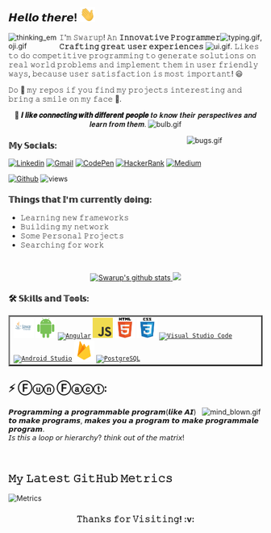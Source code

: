 ## 𝙃𝙚𝙡𝙡𝙤 𝙩𝙝𝙚𝙧𝙚! <img src="https://raw.githubusercontent.com/ABSphreak/ABSphreak/master/gifs/Hi.gif" width="30px" alt=":wave:"></img> 

<!--Introduction -->
<img src="https://media.giphy.com/media/CaiVJuZGvR8HK/giphy.gif" alt="thinking_emoji.gif" width="20%" align="left"></img>
𝙸'𝚖 𝚂𝚠𝚊𝚛𝚞𝚙! 𝙰𝚗 **𝙸𝚗𝚗𝚘𝚟𝚊𝚝𝚒𝚟𝚎 𝙿𝚛𝚘𝚐𝚛𝚊𝚖𝚖𝚎𝚛**<img src="https://media.giphy.com/media/WUlplcMpOCEmTGBtBW/giphy.gif" alt="typing.gif" width="30"></img>, **𝙲𝚛𝚊𝚏𝚝𝚒𝚗𝚐 𝚐𝚛𝚎𝚊𝚝 𝚞𝚜𝚎𝚛 𝚎𝚡𝚙𝚎𝚛𝚒𝚎𝚗𝚌𝚎𝚜** <img src="https://cdn.dribbble.com/users/470545/screenshots/1909289/media/d9ca402750c7e73a5d947322c8495c28.gif" alt="ui.gif" width="30"></img>. 𝙻𝚒𝚔𝚎𝚜 𝚝𝚘 𝚍𝚘 𝚌𝚘𝚖𝚙𝚎𝚝𝚒𝚝𝚒𝚟𝚎 𝚙𝚛𝚘𝚐𝚛𝚊𝚖𝚖𝚒𝚗𝚐 𝚝𝚘 𝚐𝚎𝚗𝚎𝚛𝚊𝚝𝚎 𝚜𝚘𝚕𝚞𝚝𝚒𝚘𝚗𝚜 𝚘𝚗 𝚛𝚎𝚊𝚕 𝚠𝚘𝚛𝚕𝚍 𝚙𝚛𝚘𝚋𝚕𝚎𝚖𝚜 𝚊𝚗𝚍 𝚒𝚖𝚙𝚕𝚎𝚖𝚎𝚗𝚝 𝚝𝚑𝚎𝚖 𝚒𝚗 𝚞𝚜𝚎𝚛 𝚏𝚛𝚒𝚎𝚗𝚍𝚕𝚢 𝚠𝚊𝚢𝚜, 𝚋𝚎𝚌𝚊𝚞𝚜𝚎 𝚞𝚜𝚎𝚛 𝚜𝚊𝚝𝚒𝚜𝚏𝚊𝚌𝚝𝚒𝚘𝚗 𝚒𝚜 𝚖𝚘𝚜𝚝 𝚒𝚖𝚙𝚘𝚛𝚝𝚊𝚗𝚝! :smiley:

𝙳𝚘 :star2: 𝚖𝚢 𝚛𝚎𝚙𝚘𝚜 𝚒𝚏 𝚢𝚘𝚞 𝚏𝚒𝚗𝚍 𝚖𝚢 𝚙𝚛𝚘𝚓𝚎𝚌𝚝𝚜 𝚒𝚗𝚝𝚎𝚛𝚎𝚜𝚝𝚒𝚗𝚐 𝚊𝚗𝚍 𝚋𝚛𝚒𝚗𝚐 𝚊 𝚜𝚖𝚒𝚕𝚎 𝚘𝚗 𝚖𝚢 𝚏𝚊𝚌𝚎 :slightly_smiling_face:.


<p align=center>🤝 <b>𝑰 𝒍𝒊𝒌𝒆 𝒄𝒐𝒏𝒏𝒆𝒄𝒕𝒊𝒏𝒈 𝒘𝒊𝒕𝒉 𝒅𝒊𝒇𝒇𝒆𝒓𝒆𝒏𝒕 𝒑𝒆𝒐𝒑𝒍𝒆</b> 𝒕𝒐 𝒌𝒏𝒐𝒘 𝒕𝒉𝒆𝒊𝒓 𝒑𝒆𝒓𝒔𝒑𝒆𝒄𝒕𝒊𝒗𝒆𝒔 𝒂𝒏𝒅 𝒍𝒆𝒂𝒓𝒏 𝒇𝒓𝒐𝒎 𝒕𝒉𝒆𝒎. <img src="https://media.giphy.com/media/XZcwMvQLRf9aXRa3qW/giphy.gif" alt="bulb.gif" width="30"></img></p>


<!-- GIFS 
<img src="https://media.giphy.com/media/11ZSwQNWba4YF2/giphy.gif" alt="bugs.gif" width="100"></img>
<img src="https://media.giphy.com/media/CaiVJuZGvR8HK/giphy.gif" alt="thinking_emoji.gif" width="100"></img>
<img src="https://media.giphy.com/media/XZcwMvQLRf9aXRa3qW/giphy.gif" alt="bulb.gif" width="100"></img>
-->

<img src="https://media.giphy.com/media/11ZSwQNWba4YF2/giphy.gif" alt="bugs.gif" width="150" align="right"></img>
### 𝕄𝕪 𝕊𝕠𝕔𝕚𝕒𝕝𝕤: ###
<!-- My badges -->
[![Linkedin](https://img.shields.io/badge/-swarupsuryawanshi-blue?style=flat&logo=Linkedin&logoColor=white)](https://www.linkedin.com/in/swarup-suryawanshi)
[![Gmail](https://img.shields.io/badge/-suryawanshiswarup-c14438?style=flat&logo=Gmail&logoColor=white)](https://mail.google.com/mail/?view=cm&fs=1&to=suryawanshiswarup@gmail.com)
[![CodePen](https://img.shields.io/badge/-swarvar-black?style=flat&logo=CodePen&logoColor=white)](https://codepen.io/swarvar/pens/public)
[![HackerRank](https://img.shields.io/badge/-Swarup_S-islamicgreen?style=flat&logo=HackerRank&logoColor=black)](https://www.hackerrank.com/Swarup_S)
[![Medium](https://img.shields.io/badge/-@suryawanshiswarup-black?style=flat&logo=Medium&logoColor=white)](https://medium.com/@suryawanshiswarup)
<!-- Profile View Count and GitStats -->
[![Github](https://img.shields.io/badge/-swarvar-black?style=flat&labelColor=black&logo=github&logoColor=white)](https://gitstats.me/swarvar) ![views](https://komarev.com/ghpvc/?username=swarvar&style=flat)

<!-- current status -->
###  𝕋𝕙𝕚𝕟𝕘𝕤 𝕥𝕙𝕒𝕥 𝕀'𝕞 𝕔𝕦𝕣𝕣𝕖𝕟𝕥𝕝𝕪 𝕕𝕠𝕚𝕟𝕘: ###
* 𝙻𝚎𝚊𝚛𝚗𝚒𝚗𝚐 𝚗𝚎𝚠 𝚏𝚛𝚊𝚖𝚎𝚠𝚘𝚛𝚔𝚜
* 𝙱𝚞𝚒𝚕𝚍𝚒𝚗𝚐 𝚖𝚢 𝚗𝚎𝚝𝚠𝚘𝚛𝚔
* 𝚂𝚘𝚖𝚎 𝙿𝚎𝚛𝚜𝚘𝚗𝚊𝚕 𝙿𝚛𝚘𝚓𝚎𝚌𝚝𝚜
* 𝚂𝚎𝚊𝚛𝚌𝚑𝚒𝚗𝚐 𝚏𝚘𝚛 𝚠𝚘𝚛𝚔

<br />
<!-- GitHub README Stats -->
<p align="center">
<a href="https://gitstats.me/swarvar" align="right">
  <img width="48%" src="https://github-readme-stats.vercel.app/api?username=swarvar&show_icons=true&theme=dracula&include_all_commits=true"  alt="Swarup's github stats"/>
  <img width="48%" src="https://github-readme-streak-stats.herokuapp.com/?user=swarvar&theme=onedark" /></a>
</p>

### 🛠️ 𝕊𝕜𝕚𝕝𝕝𝕤 𝕒𝕟𝕕 𝕋𝕠𝕠𝕝𝕤: ###
<table border=2>
<tr><td>
<!-- icons -->
<code><a href = "https://www.java.com/en/"><img height="40" src="https://raw.githubusercontent.com/github/explore/80688e429a7d4ef2fca1e82350fe8e3517d3494d/topics/java/java.png" alt="Java" /></a></code>
<code><a href = "https://www.android.com/intl/en_in/"><img height="40" src="https://raw.githubusercontent.com/github/explore/80688e429a7d4ef2fca1e82350fe8e3517d3494d/topics/android/android.png" alt="Android" /></a></code>
 <!-- Web Development -->
<code><a href = "https://angular.io/"><img height="40" src="https://upload.wikimedia.org/wikipedia/commons/c/cf/Angular_full_color_logo.svg" alt="Angular"></a></code>
<code><a href = "https://developer.mozilla.org/en-US/docs/Web/JavaScript"><img height="40" src="https://raw.githubusercontent.com/github/explore/80688e429a7d4ef2fca1e82350fe8e3517d3494d/topics/javascript/javascript.png" alt="VanillaJS" /></a></code>
<code><a href = "https://developer.mozilla.org/en-US/docs/Web/Guide/HTML/HTML5"><img height="40" src="https://raw.githubusercontent.com/github/explore/80688e429a7d4ef2fca1e82350fe8e3517d3494d/topics/html/html.png" alt="HTML5" /></a></code>
<code><a href = "https://developer.mozilla.org/en-US/docs/Archive/CSS3"><img height="40" src="https://raw.githubusercontent.com/github/explore/80688e429a7d4ef2fca1e82350fe8e3517d3494d/topics/css/css.png" alt="CSS3" /></a></code>
<!-- Integrated Development Environment -->
 <code><a href = "https://code.visualstudio.com/"><img height="40" src="https://upload.wikimedia.org/wikipedia/commons/thumb/9/9a/Visual_Studio_Code_1.35_icon.svg/1200px-Visual_Studio_Code_1.35_icon.svg.png" alt="Visual Studio Code"></a></code>
 <code><a href = "https://developer.android.com/studio"><img height="40" src="https://1.bp.blogspot.com/-LgTa-xDiknI/X4EflN56boI/AAAAAAAAPuk/24YyKnqiGkwRS9-_9suPKkfsAwO4wHYEgCLcBGAsYHQ/s0/image9.png" alt="Android Studio"></a></code>
<!-- Database -->
<code><a href = "https://firebase.google.com/"><img height="40" src="https://raw.githubusercontent.com/github/explore/80688e429a7d4ef2fca1e82350fe8e3517d3494d/topics/firebase/firebase.png" alt="Google Firbase"></a></code>
<code><a href = "https://www.w3schools.com/sql/"><img height="40" src="https://upload.wikimedia.org/wikipedia/commons/2/29/Postgresql_elephant.svg" alt="PostgreSQL"></a></code>
</td>
</tr></table>

<!-- Swarup's Quote -->
## ⚡ Ⓕⓤⓝ Ⓕⓐⓒⓣ: ##

<img src="https://media.giphy.com/media/26ufdipQqU2lhNA4g/giphy.gif" alt="mind_blown.gif" width="120" align="right"></img>
𝙋𝙧𝙤𝙜𝙧𝙖𝙢𝙢𝙞𝙣𝙜 𝙖 𝙥𝙧𝙤𝙜𝙧𝙖𝙢𝙢𝙖𝙗𝙡𝙚 𝙥𝙧𝙤𝙜𝙧𝙖𝙢(𝙡𝙞𝙠𝙚 𝘼𝙄) 𝙩𝙤 𝙢𝙖𝙠𝙚 𝙥𝙧𝙤𝙜𝙧𝙖𝙢𝙨, 𝙢𝙖𝙠𝙚𝙨 𝙮𝙤𝙪 𝙖 𝙥𝙧𝙤𝙜𝙧𝙖𝙢 𝙩𝙤 𝙢𝙖𝙠𝙚 𝙥𝙧𝙤𝙜𝙧𝙖𝙢𝙢𝙖𝙡𝙚 𝙥𝙧𝙤𝙜𝙧𝙖𝙢.
<br />𝘐𝘴 𝘵𝘩𝘪𝘴 𝘢 𝘭𝘰𝘰𝘱 𝘰𝘳 𝘩𝘪𝘦𝘳𝘢𝘳𝘤𝘩𝘺? 𝘵𝘩𝘪𝘯𝘬 𝘰𝘶𝘵 𝘰𝘧 𝘵𝘩𝘦 𝘮𝘢𝘵𝘳𝘪𝘹!


<br />

## 𝙼𝚢 𝙻𝚊𝚝𝚎𝚜𝚝 𝙶𝚒𝚝𝙷𝚞𝚋 𝙼𝚎𝚝𝚛𝚒𝚌𝚜 ##
![Metrics](https://metrics.lecoq.io/swarvar?template=classic&base.header=0&gists=1&lines=1&config.timezone=India%2FMumbai)

<h3 align="center"> 𝚃𝚑𝚊𝚗𝚔𝚜 𝚏𝚘𝚛 𝚅𝚒𝚜𝚒𝚝𝚒𝚗𝚐! :v:</h3>
